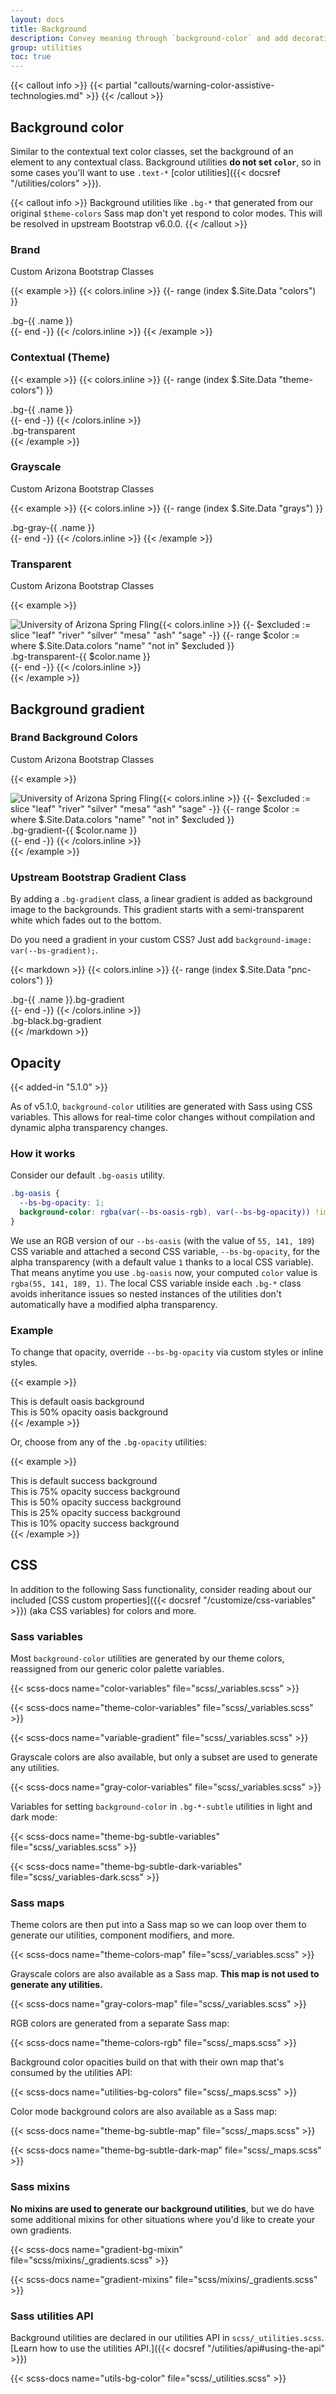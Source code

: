 ```yaml
---
layout: docs
title: Background
description: Convey meaning through `background-color` and add decoration with gradients.
group: utilities
toc: true
---
```


{{< callout info >}}
{{< partial "callouts/warning-color-assistive-technologies.md" >}}
{{< /callout >}}

## Background color

Similar to the contextual text color classes, set the background of an element to any contextual class. Background utilities **do not set `color`**, so in some cases you'll want to use `.text-*` [color utilities]({{< docsref "/utilities/colors" >}}).

{{< callout info >}}
Background utilities like `.bg-*` that generated from our original `$theme-colors` Sass map don't yet respond to color modes. This will be resolved in upstream Bootstrap v6.0.0.
{{< /callout >}}

### Brand

<span class="badge badge-az-custom">Custom Arizona Bootstrap Classes</span>

{{< example >}}
{{< colors.inline >}}
{{- range (index $.Site.Data "colors") }}
<div class="p-3 mb-2 bg-{{ .name }}{{ if .contrast_color }} text-{{ .contrast_color }} {{ else }} text-white{{ end }}">.bg-{{ .name }}</div>
{{- end -}}
{{< /colors.inline >}}
{{< /example >}}

### Contextual (Theme)
{{< example >}}
{{< colors.inline >}}
{{- range (index $.Site.Data "theme-colors") }}
<div class="p-3 mb-2 bg-{{ .name }}{{ if .contrast_color }} text-{{ .contrast_color }}{{ else }} text-white{{ end }}">.bg-{{ .name }}</div>
{{- end -}}
{{< /colors.inline >}}
<div class="p-3 mb-2 bg-transparent text-dark">.bg-transparent</div>
{{< /example >}}

### Grayscale

<span class="badge badge-az-custom">Custom Arizona Bootstrap Classes</span>

{{< example >}}
{{< colors.inline >}}
{{- range (index $.Site.Data "grays") }}
<div class="p-3 mb-2 bg-gray-{{ .name }}{{ if .contrast_color }} text-{{ .contrast_color }}{{ else }} text-white{{ end }}">.bg-gray-{{ .name }}</div>
{{- end -}}
{{< /colors.inline >}}
{{< /example >}}

### Transparent

<span class="badge badge-az-custom">Custom Arizona Bootstrap Classes</span>

{{< example >}}
<div class="position-relative overflow-hidden">
  <img class="position-absolute bottom-0" src="{{< docsrefazold `/assets/img/photo-gallery-demo/gallery-img-1.jpg` >}}" alt="University of Arizona Spring Fling">{{< colors.inline >}}
{{- $excluded := slice "leaf" "river" "silver" "mesa" "ash" "sage" -}}
{{- range $color := where $.Site.Data.colors "name" "not in" $excluded }}
  <div class="bg-transparent-{{ $color.name }}{{ if $color.contrast_color }} text-{{ $color.contrast_color }}{{ else }} text-white{{ end }} p-3 position-relative">.bg-transparent-{{ $color.name }}</div>
{{- end -}}
{{< /colors.inline >}}
</div>
{{< /example >}}

## Background gradient

### Brand Background Colors

<span class="badge badge-az-custom">Custom Arizona Bootstrap Classes</span>

{{< example >}}
<div class="position-relative overflow-hidden">
  <img class="position-absolute bottom-0" src="{{< docsrefazold `/assets/img/photo-gallery-demo/gallery-img-1.jpg` >}}" alt="University of Arizona Spring Fling">{{< colors.inline >}}
{{- $excluded := slice "leaf" "river" "silver" "mesa" "ash" "sage" -}}
{{- range $color := where $.Site.Data.colors "name" "not in" $excluded }}
  <div class="bg-gradient-{{ $color.name }}{{ if $color.contrast_color }} text-{{ $color.contrast_color }}{{ else }} text-white{{ end }} p-3 position-relative">.bg-gradient-{{ $color.name }}</div>
{{- end -}}
{{< /colors.inline >}}
</div>
{{< /example >}}

### Upstream Bootstrap Gradient Class

By adding a `.bg-gradient` class, a linear gradient is added as background image to the backgrounds. This gradient starts with a semi-transparent white which fades out to the bottom.

Do you need a gradient in your custom CSS? Just add `background-image: var(--bs-gradient);`.

{{< markdown >}}
{{< colors.inline >}}
{{- range (index $.Site.Data "pnc-colors") }}
<div class="p-3 mb-2 bg-{{ .name }} bg-gradient{{ with .contrast_color }} text-{{ . }}{{ else }} text-white{{ end }}">.bg-{{ .name }}.bg-gradient</div>
{{- end -}}
{{< /colors.inline >}}
<div class="p-3 mb-2 bg-black bg-gradient text-white">.bg-black.bg-gradient</div>
{{< /markdown >}}

## Opacity

{{< added-in "5.1.0" >}}

As of v5.1.0, `background-color` utilities are generated with Sass using CSS variables. This allows for real-time color changes without compilation and dynamic alpha transparency changes.

### How it works

Consider our default `.bg-oasis` utility.

```css
.bg-oasis {
  --bs-bg-opacity: 1;
  background-color: rgba(var(--bs-oasis-rgb), var(--bs-bg-opacity)) !important;
}
```

We use an RGB version of our `--bs-oasis` (with the value of `55, 141, 189`) CSS variable and attached a second CSS variable, `--bs-bg-opacity`, for the alpha transparency (with a default value `1` thanks to a local CSS variable). That means anytime you use `.bg-oasis` now, your computed `color` value is `rgba(55, 141, 189, 1)`. The local CSS variable inside each `.bg-*` class avoids inheritance issues so nested instances of the utilities don't automatically have a modified alpha transparency.

### Example

To change that opacity, override `--bs-bg-opacity` via custom styles or inline styles.

{{< example >}}
<div class="bg-oasis p-2 text-white">This is default oasis background</div>
<div class="bg-oasis p-2" style="--bs-bg-opacity: .5;">This is 50% opacity oasis background</div>
{{< /example >}}

Or, choose from any of the `.bg-opacity` utilities:

{{< example >}}
<div class="bg-oasis p-2 text-white">This is default success background</div>
<div class="bg-oasis p-2 text-white bg-opacity-75">This is 75% opacity success background</div>
<div class="bg-oasis p-2 text-dark bg-opacity-50">This is 50% opacity success background</div>
<div class="bg-oasis p-2 text-dark bg-opacity-25">This is 25% opacity success background</div>
<div class="bg-oasis p-2 text-dark bg-opacity-10">This is 10% opacity success background</div>
{{< /example >}}

## CSS

In addition to the following Sass functionality, consider reading about our included [CSS custom properties]({{< docsref "/customize/css-variables" >}}) (aka CSS variables) for colors and more.

### Sass variables

Most `background-color` utilities are generated by our theme colors, reassigned from our generic color palette variables.

{{< scss-docs name="color-variables" file="scss/_variables.scss" >}}

{{< scss-docs name="theme-color-variables" file="scss/_variables.scss" >}}

{{< scss-docs name="variable-gradient" file="scss/_variables.scss" >}}

Grayscale colors are also available, but only a subset are used to generate any utilities.

{{< scss-docs name="gray-color-variables" file="scss/_variables.scss" >}}

Variables for setting `background-color` in `.bg-*-subtle` utilities in light and dark mode:

{{< scss-docs name="theme-bg-subtle-variables" file="scss/_variables.scss" >}}

{{< scss-docs name="theme-bg-subtle-dark-variables" file="scss/_variables-dark.scss" >}}

### Sass maps

Theme colors are then put into a Sass map so we can loop over them to generate our utilities, component modifiers, and more.

{{< scss-docs name="theme-colors-map" file="scss/_variables.scss" >}}

Grayscale colors are also available as a Sass map. **This map is not used to generate any utilities.**

{{< scss-docs name="gray-colors-map" file="scss/_variables.scss" >}}

RGB colors are generated from a separate Sass map:

{{< scss-docs name="theme-colors-rgb" file="scss/_maps.scss" >}}

Background color opacities build on that with their own map that's consumed by the utilities API:

{{< scss-docs name="utilities-bg-colors" file="scss/_maps.scss" >}}

Color mode background colors are also available as a Sass map:

{{< scss-docs name="theme-bg-subtle-map" file="scss/_maps.scss" >}}

{{< scss-docs name="theme-bg-subtle-dark-map" file="scss/_maps.scss" >}}

### Sass mixins

**No mixins are used to generate our background utilities**, but we do have some additional mixins for other situations where you'd like to create your own gradients.

{{< scss-docs name="gradient-bg-mixin" file="scss/mixins/_gradients.scss" >}}

{{< scss-docs name="gradient-mixins" file="scss/mixins/_gradients.scss" >}}

### Sass utilities API

Background utilities are declared in our utilities API in `scss/_utilities.scss`. [Learn how to use the utilities API.]({{< docsref "/utilities/api#using-the-api" >}})

{{< scss-docs name="utils-bg-color" file="scss/_utilities.scss" >}}
